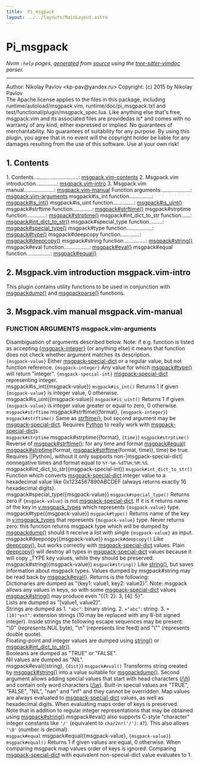```yaml
---
title:  Pi_msgpack
layout: ../../layouts/MainLayout.astro
---
```


  <a name="pi_msgpack.txt"></a><a name="msgpack.vim-contents"></a><h1> Pi_msgpack</h1>
  <p>
    <i>
    Nvim <code>:help</code> pages, <a href="https://github.com/neovim/neovim/blob/master/scripts/gen_help_html.lua">generated</a>
    from <a href="https://github.com/neovim/neovim/blob/master/runtime/doc/pi_msgpack.txt">source</a>
    using the <a href="https://github.com/neovim/tree-sitter-vimdoc">tree-sitter-vimdoc</a> parser.
    </i>
  </p>
  <hr>
  <div class="old-help-para">Author:  Nikolay Pavlov &lt;kp-pav@yandex.ru&gt;
Copyright: (c) 2015 by Nikolay Pavlov</div>
<div class="old-help-para">The Apache license applies to the files in this package, including
runtime/autoload/msgpack.vim, runtime/doc/pi_msgpack.txt and
test/functional/plugin/msgpack_spec.lua.  Like anything else that's free,
msgpack.vim and its associated files are providedas is* and comes with no
warranty of any kind, either expressed or implied.  No guarantees of
merchantability.  No guarantees of suitability for any purpose.  By using this
plugin, you agree that in no event will the copyright holder be liable for any
damages resulting from the use of this software. Use at your own risk!</div>
<div class="old-help-para"><h2 class="help-heading">1. Contents</h2></div>
<div class="old-help-para">	1. Contents..............................: <a href="/neovim-docs-web/en/pi_msgpack#msgpack.vim-contents">msgpack.vim-contents</a>
	2. Msgpack.vim introduction..............: <a href="/neovim-docs-web/en/pi_msgpack#msgpack.vim-intro">msgpack.vim-intro</a>
	3. Msgpack.vim manual....................: <a href="/neovim-docs-web/en/pi_msgpack#msgpack.vim-manual">msgpack.vim-manual</a>
	   Function arguments....................: <a href="/neovim-docs-web/en/pi_msgpack#msgpack.vim-arguments">msgpack.vim-arguments</a>
	   msgpack#is_int function...............: <a href="/neovim-docs-web/en/pi_msgpack#msgpack%23is_int()">msgpack#is_int()</a>
	   msgpack#is_uint function..............: <a href="/neovim-docs-web/en/pi_msgpack#msgpack%23is_uint()">msgpack#is_uint()</a>
	   msgpack#strftime function.............: <a href="/neovim-docs-web/en/pi_msgpack#msgpack%23strftime()">msgpack#strftime()</a>
	   msgpack#strptime function.............: <a href="/neovim-docs-web/en/pi_msgpack#msgpack%23strptime()">msgpack#strptime()</a>
	   msgpack#int_dict_to_str function......: <a href="/neovim-docs-web/en/pi_msgpack#msgpack%23int_dict_to_str()">msgpack#int_dict_to_str()</a>
	   msgpack#special_type function.........: <a href="/neovim-docs-web/en/pi_msgpack#msgpack%23special_type()">msgpack#special_type()</a>
	   msgpack#type function.................: <a href="/neovim-docs-web/en/pi_msgpack#msgpack%23type()">msgpack#type()</a>
	   msgpack#deepcopy function.............: <a href="/neovim-docs-web/en/pi_msgpack#msgpack%23deepcopy()">msgpack#deepcopy()</a>
	   msgpack#string function...............: <a href="/neovim-docs-web/en/pi_msgpack#msgpack%23string()">msgpack#string()</a>
	   msgpack#eval function.................: <a href="/neovim-docs-web/en/pi_msgpack#msgpack%23eval()">msgpack#eval()</a>
	   msgpack#equal function................: <a href="/neovim-docs-web/en/pi_msgpack#msgpack%23equal()">msgpack#equal()</a></div>
<div class="old-help-para"><h2 class="help-heading">2. Msgpack.vim introduction<span class="help-heading-tags">			<a name="msgpack.vim-intro"></a><span class="help-tag">msgpack.vim-intro</span></span></h2></div>
<div class="old-help-para">This plugin contains utility functions to be used in conjunction with
<a href="/neovim-docs-web/en/builtin#msgpackdump()">msgpackdump()</a> and <a href="/neovim-docs-web/en/builtin#msgpackparse()">msgpackparse()</a> functions.</div>
<div class="old-help-para"><h2 class="help-heading">3. Msgpack.vim manual<span class="help-heading-tags">				<a name="msgpack.vim-manual"></a><span class="help-tag">msgpack.vim-manual</span></span></h2></div>
<div class="old-help-para"><h3 class="help-heading">FUNCTION ARGUMENTS<span class="help-heading-tags">				<a name="msgpack.vim-arguments"></a><span class="help-tag">msgpack.vim-arguments</span></span></h3></div>
<div class="old-help-para">Disambiguation of arguments described below.  Note: if e.g. function is listed
as accepting <a href="/neovim-docs-web/en/pi_msgpack#%7Bmsgpack-integer%7D">{msgpack-integer}</a> (or anything else) it means that function
does not check whether argument matches its description.</div>
<div class="old-help-para"><a name="%7Bmsgpack-value%7D"></a><code class="help-tag">{msgpack-value}</code>  	Either <a href="/neovim-docs-web/en/builtin#msgpack-special-dict">msgpack-special-dict</a> or a regular value, but
			not function reference.
<a name="%7Bmsgpack-integer%7D"></a><code class="help-tag">{msgpack-integer}</code>  	Any value for which <a href="/neovim-docs-web/en/pi_msgpack#msgpack%23type()">msgpack#type()</a> will return
			"integer".
<a name="%7Bmsgpack-special-int%7D"></a><code class="help-tag">{msgpack-special-int}</code>  	<a href="/neovim-docs-web/en/builtin#msgpack-special-dict">msgpack-special-dict</a> representing integer.</div>
<div class="old-help-para">msgpack#is_int({msgpack-value})				<a name="msgpack%23is_int()"></a><code class="help-tag-right">msgpack#is_int()</code>
	Returns 1 if given <code>{msgpack-value}</code> is integer value, 0 otherwise.</div>
<div class="old-help-para">msgpack#is_uint({msgpack-value})			<a name="msgpack%23is_uint()"></a><code class="help-tag-right">msgpack#is_uint()</code>
	Returns 1 if given <code>{msgpack-value}</code> is integer value greater or equal
	to zero, 0 otherwise.</div>
<div class="old-help-para">							<a name="msgpack%23strftime"></a><code class="help-tag-right">msgpack#strftime</code>
msgpack#strftime({format}, <code>{msgpack-integer}</code>)		<a name="msgpack%23strftime()"></a><code class="help-tag-right">msgpack#strftime()</code>
	Same as <a href="/neovim-docs-web/en/builtin#strftime()">strftime()</a>, but second argument may be
	<a href="/neovim-docs-web/en/builtin#msgpack-special-dict">msgpack-special-dict</a>.  Requires <a href="/neovim-docs-web/en/if_pyth#Python">Python</a> to really work with
	<a href="/neovim-docs-web/en/builtin#msgpack-special-dict">msgpack-special-dict</a>s.</div>
<div class="old-help-para">							<a name="msgpack%23strptime"></a><code class="help-tag-right">msgpack#strptime</code>
msgpack#strptime({format}, <code>{time}</code>)			<a name="msgpack%23strptime()"></a><code class="help-tag-right">msgpack#strptime()</code>
	Reverse of <a href="/neovim-docs-web/en/pi_msgpack#msgpack%23strftime()">msgpack#strftime()</a>: for any time and format
	<a href="/neovim-docs-web/en/pi_msgpack#msgpack%23equal">msgpack#equal</a>( <a href="/neovim-docs-web/en/pi_msgpack#msgpack%23strptime">msgpack#strptime</a>(format, <a href="/neovim-docs-web/en/pi_msgpack#msgpack%23strftime">msgpack#strftime</a>(format,
	time)), time) be true.  Requires ||Python|, without it only supports
	non-|msgpack-special-dict| nonnegative times and format equal to
	<code>%Y-%m-%dT%H:%M:%S</code>.</div>
<div class="old-help-para">msgpack#int_dict_to_str({msgpack-special-int})	<a name="msgpack%23int_dict_to_str()"></a><code class="help-tag">msgpack#int_dict_to_str()</code>
	Function which converts <a href="/neovim-docs-web/en/builtin#msgpack-special-dict">msgpack-special-dict</a> integer value to
	a hexadecimal value like 0x1234567890ABCDEF (always returns exactly 16
	hexadecimal digits).</div>
<div class="old-help-para">msgpack#special_type({msgpack-value})		<a name="msgpack%23special_type()"></a><code class="help-tag-right">msgpack#special_type()</code>
	Returns zero if <code>{msgpack-value}</code> is not <a href="/neovim-docs-web/en/builtin#msgpack-special-dict">msgpack-special-dict</a>.  If it
	is it returns name of the key in <a href="/neovim-docs-web/en/eval#v%3Amsgpack_types">v:msgpack_types</a> which represents
	<code>{msgpack-value}</code> type.</div>
<div class="old-help-para">msgpack#type({msgpack-value})				<a name="msgpack%23type()"></a><code class="help-tag-right">msgpack#type()</code>
	Returns name of the key in <a href="/neovim-docs-web/en/eval#v%3Amsgpack_types">v:msgpack_types</a> that represents
	<code>{msgpack-value}</code> type.  Never returns zero: this function returns
	msgpack type which will be dumped by <a href="/neovim-docs-web/en/builtin#msgpackdump()">msgpackdump()</a> should it receive
	a list with single <code>{msgpack-value}</code> as input.</div>
<div class="old-help-para">msgpack#deepcopy({msgpack-value})			<a name="msgpack%23deepcopy()"></a><code class="help-tag-right">msgpack#deepcopy()</code>
	Like <a href="/neovim-docs-web/en/builtin#deepcopy()">deepcopy()</a>, but works correctly with <a href="/neovim-docs-web/en/builtin#msgpack-special-dict">msgpack-special-dict</a>
	values.  Plain <a href="/neovim-docs-web/en/builtin#deepcopy()">deepcopy()</a> will destroy all types in
	<a href="/neovim-docs-web/en/builtin#msgpack-special-dict">msgpack-special-dict</a> values because it will copy _TYPE key values,
	while they should be preserved.</div>
<div class="old-help-para">msgpack#string({msgpack-value})				<a name="msgpack%23string()"></a><code class="help-tag-right">msgpack#string()</code>
	Like <a href="/neovim-docs-web/en/builtin#string()">string()</a>, but saves information about msgpack types.  Values
	dumped by msgpack#string may be read back by <a href="/neovim-docs-web/en/pi_msgpack#msgpack%23eval()">msgpack#eval()</a>.
	Returns is the following:</div>
<div class="old-help-para"><div class="help-li" style=""> Dictionaries are dumped as "{key1: value1, key2: value2}". Note:
	  msgpack allows any values in keys, so with some
	  <a href="/neovim-docs-web/en/builtin#msgpack-special-dict">msgpack-special-dict</a> values <a href="/neovim-docs-web/en/pi_msgpack#msgpack%23string()">msgpack#string()</a> may produce even
	  "{{1: 2}: 3, [4]: 5}".
</div><div class="help-li" style=""> Lists are dumped as "[value1, value2]".
</div><div class="help-li" style=""> Strings are dumped as
	  1. <code>"abc"</code>: binary string.
	  2. <code>="abc"</code>: string.
	  3. <code>+(10)"ext"</code>: extension strings (10 may be replaced with any
	     8-bit signed integer).
	  Inside strings the following escape sequences may be present: "\0"
	  (represents NUL byte), "\n" (represents line feed) and "\""
	  (represents double quote).
</div><div class="help-li" style=""> Floating-point and integer values are dumped using <a href="/neovim-docs-web/en/builtin#string()">string()</a> or
	  <a href="/neovim-docs-web/en/pi_msgpack#msgpack%23int_dict_to_str()">msgpack#int_dict_to_str()</a>.
</div><div class="help-li" style=""> Booleans are dumped as "TRUE" or "FALSE".
</div><div class="help-li" style=""> Nil values are dumped as "NIL".
</div></div>
<div class="old-help-para">msgpack#eval({string}, <code>{dict}</code>)				<a name="msgpack%23eval()"></a><code class="help-tag-right">msgpack#eval()</code>
	Transforms string created by <a href="/neovim-docs-web/en/pi_msgpack#msgpack%23string()">msgpack#string()</a> into a value suitable
	for <a href="/neovim-docs-web/en/builtin#msgpackdump()">msgpackdump()</a>.  Second argument allows adding special values
	that start with head characters (<a href="/neovim-docs-web/en/pattern#%2F%5Ch">/\h</a>) and contain only word
	characters (<a href="/neovim-docs-web/en/pattern#%2F%5Cw">/\w</a>).  Built-in special values are "TRUE", "FALSE",
	"NIL", "nan" and "inf" and they cannot be overridden.  Map values are
	always evaluated to <a href="/neovim-docs-web/en/builtin#msgpack-special-dict">msgpack-special-dict</a> values, as well as
	hexadecimal digits.  When evaluating maps order of keys is preserved.</div>
<div class="old-help-para">	Note that in addition to regular integer representations that may be
	obtained using <a href="/neovim-docs-web/en/pi_msgpack#msgpack%23string()">msgpack#string()</a> msgpack#eval() also supports C-style
	“character” integer constants like <code>'/'</code> (equivalent to
	<code>char2nr('/')</code>: <code>47</code>). This also allows <code>'\0'</code> (number is decimal).</div>
<div class="old-help-para">							<a name="msgpack%23equal"></a><code class="help-tag-right">msgpack#equal</code>
msgpack#equal({msgpack-value}, <code>{msgpack-value}</code>)		<a name="msgpack%23equal()"></a><code class="help-tag-right">msgpack#equal()</code>
	Returns 1 if given values are equal, 0 otherwise.  When comparing
	msgpack map values order of keys is ignored.  Comparing
	<a href="/neovim-docs-web/en/builtin#msgpack-special-dict">msgpack-special-dict</a> with equivalent non-special-dict value
	evaluates to 1.</div>

  
  